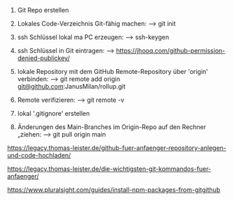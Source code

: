 

1. Git Repo erstellen

2. Lokales Code-Verzeichnis Git-fähig machen: --> git init

3. ssh Schlüssel lokal ma PC erzeugen: --> ssh-keygen

4. ssh Schlüssel in Git eintragen: --> https://jhooq.com/github-permission-denied-publickey/

5. lokale Repository mit dem GitHub Remote-Repository über 'origin' verbinden: --> git remote add origin git@github.com:JanusMilan/rollup.git

6. Remote verifizieren: --> git remote -v 

7. lokal '.gitignore' erstellen

6. Änderungen des Main-Branches im Origin-Repo auf den Rechner „ziehen: --> git pull origin main


https://legacy.thomas-leister.de/github-fuer-anfaenger-repository-anlegen-und-code-hochladen/

https://legacy.thomas-leister.de/die-wichtigsten-git-kommandos-fuer-anfaenger/

https://www.pluralsight.com/guides/install-npm-packages-from-gitgithub
